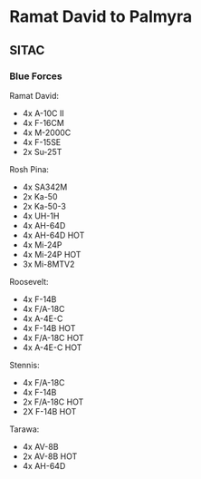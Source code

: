 # Ramat David to Palmyra

## SITAC

### Blue Forces

Ramat David:
- 4x A-10C II
- 4x F-16CM
- 4x M-2000C
- 4x F-15SE
- 2x Su-25T

Rosh Pina:
- 4x SA342M
- 2x Ka-50
- 2x Ka-50-3
- 4x UH-1H
- 4x AH-64D
- 4x AH-64D HOT
- 4x Mi-24P
- 4x Mi-24P HOT
- 3x Mi-8MTV2

Roosevelt:
- 4x F-14B
- 4x F/A-18C
- 4x A-4E-C
- 4x F-14B HOT
- 4x F/A-18C HOT
- 4x A-4E-C HOT

Stennis:
- 4x F/A-18C
- 4x F-14B
- 2x F/A-18C HOT
- 2X F-14B HOT

Tarawa:
- 4x AV-8B
- 2x AV-8B HOT
- 4x AH-64D
